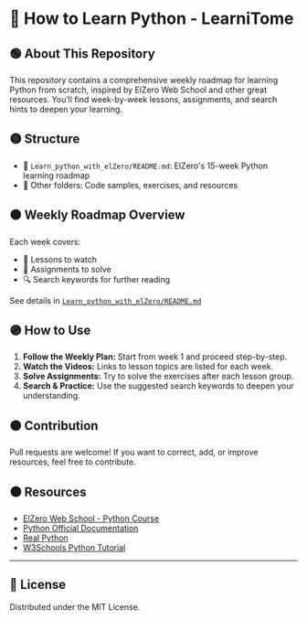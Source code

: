 # 🔵 How to Learn Python - LearniTome

## 🟢 About This Repository

This repository contains a comprehensive weekly roadmap for learning Python from scratch, inspired by ElZero Web School and other great resources.
You’ll find week-by-week lessons, assignments, and search hints to deepen your learning.

## 🟡 Structure

- 📁 `Learn_python_with_elZero/README.md`: ElZero's 15-week Python learning roadmap
- 📁 Other folders: Code samples, exercises, and resources

## 🟠 Weekly Roadmap Overview

Each week covers:
- 🎥 Lessons to watch
- 📝 Assignments to solve
- 🔍 Search keywords for further reading

See details in [`Learn_python_with_elZero/README.md`](./Learn_python_with_elZero/README.md)

## 🟣 How to Use

1. **Follow the Weekly Plan:** Start from week 1 and proceed step-by-step.
2. **Watch the Videos:** Links to lesson topics are listed for each week.
3. **Solve Assignments:** Try to solve the exercises after each lesson group.
4. **Search & Practice:** Use the suggested search keywords to deepen your understanding.

## 🟤 Contribution

Pull requests are welcome!
If you want to correct, add, or improve resources, feel free to contribute.

## ⚫ Resources

- [ElZero Web School - Python Course](https://elzero.org/study/python/)
- [Python Official Documentation](https://docs.python.org/3/)
- [Real Python](https://realpython.com/)
- [W3Schools Python Tutorial](https://www.w3schools.com/python/)

---

## 🔴 License

Distributed under the MIT License.
